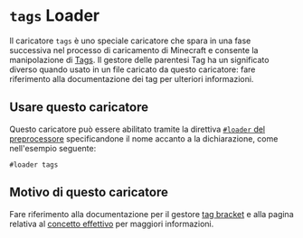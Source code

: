 # `tags` Loader

Il caricatore `tags` è uno speciale caricatore che spara in una fase successiva nel processo di caricamento di Minecraft e consente la manipolazione di [Tags](/Mods/Boson/Tags/Concept/). Il gestore delle parentesi Tag ha un significato diverso quando usato in un file caricato da questo caricatore: fare riferimento alla documentazione dei tag per ulteriori informazioni.

## Usare questo caricatore
Questo caricatore può essere abilitato tramite la direttiva [`#loader` del preprocessore](/AdvancedFunctions/Preprocessors/LoaderPreprocessor/) specificandone il nome accanto a la dichiarazione, come nell'esempio seguente:

```zenscript
#loader tags
```

## Motivo di questo caricatore
Fare riferimento alla documentazione per il gestore [tag bracket](/Mods/Boson/Tags/BracketHandler/) e alla pagina relativa al [concetto effettivo](/Mods/Boson/Tags/Concept/) per maggiori informazioni.
